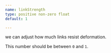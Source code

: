 ```yaml
---
name: linkStrength
type: positive non-zero float
default: 1

---
```


we can adjust how much links resist deformation.

This number should be between `0` and `1`.

